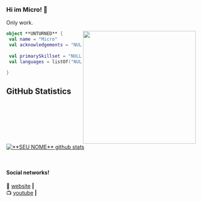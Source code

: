 ### Hi im Micro! 👋

Only work.

<img align="right" width="300" src="https://i2.wp.com/allhtaccess.info/wp-content/uploads/2018/03/programming.gif?fit=1281%2C716&ssl=1" />

```kotlin
object **UNTURNED** {
 val name = "Micro"
 val acknowledgements = "NULL"
 
 val primarySkillset = "NULL"
 val languages = listOf("NULL") 

}
```

## **GitHub Statistics**

<a href="https://github.com/Micronic777">
 <img align="center" src="https://github-readme-stats.vercel.app/api?username=micronic777&show_icons=true&theme=dracula&line_height=27" alt="**SEU NOME** github stats"/>
</a>

[website]: https://aerodakware.com/
[youtube]: https://www.youtube.com/user/Micro3/
<br>

#### Social networks!

🏡 [website][website] **|**  
📺 [youtube][youtube] **|** 

